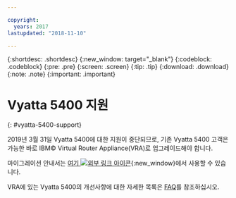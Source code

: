 ```yaml
---

copyright:
  years: 2017
lastupdated: "2018-11-10"

---
```


{:shortdesc: .shortdesc}
{:new_window: target="_blank"}
{:codeblock: .codeblock}
{:pre: .pre}
{:screen: .screen}
{:tip: .tip}
{:download: .download}
{:note: .note}
{:important: .important}

# Vyatta 5400 지원
{: #vyatta-5400-support}

2019년 3월 31일 Vyatta 5400에 대한 지원이 중단되므로, 기존 Vyatta 5400 고객은 가능한 바로 IBM© Virtual Router Appliance(VRA)로 업그레이드해야 합니다.

마이그레이션 안내서는 [여기 ![외부 링크 아이콘](../../icons/launch-glyph.svg "외부 링크 아이콘")](http://wpc.c320.edgecastcdn.net/00C320/Vyatta%205400%20to%20Virtual%20Router%20Appliance%20Upgrade%20Options.pdf){:new_window}에서 사용할 수 있습니다.

VRA에 있는 Vyatta 5400의 개선사항에 대한 자세한 목록은 [FAQ](/docs/infrastructure/virtual-router-appliance?topic=virtual-router-appliance-faqs-for-ibm-virtual-router-appliance#what-improvements-does-the-virtual-router-appliance-vyatta-5600-have-over-the-vyatta-5400-)를 참조하십시오.
